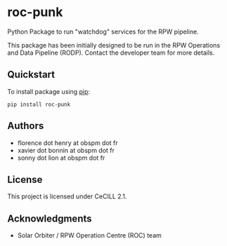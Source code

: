 roc-punk
============

Python Package to run "watchdog" services for the RPW pipeline.

This package has been initially designed to be run in the RPW Operations and Data Pipeline (RODP).
Contact the developer team for more details.

## Quickstart

To install package using [pip](https://pypi.org/project/pip-tools/):

```
pip install roc-punk
```

## Authors

- florence dot henry at obspm dot fr
- xavier dot bonnin at obspm dot fr
- sonny dot lion at obspm dot fr

## License

This project is licensed under CeCILL 2.1.

## Acknowledgments

* Solar Orbiter / RPW Operation Centre (ROC) team